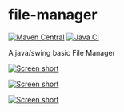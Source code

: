 file-manager
============

[![Maven Central](https://img.shields.io/maven-central/v/com.github.javadev/filemanager.svg)](http://search.maven.org/#search%7Cga%7C1%7Cg%3A%22com.github.javadev%22%20AND%20a%3A%22filemanager%22)
[![Java CI](https://github.com/javadev/file-manager/actions/workflows/maven.yml/badge.svg)](https://github.com/javadev/file-manager/actions/workflows/maven.yml)

A java/swing basic File Manager

[![Screen short](https://raw.github.com/javadev/file-manager/master/filemanager.png)](https://github.com/javadev/file-manager/)

[![Screen short](https://raw.github.com/javadev/file-manager/master/filemanager2.png)](https://github.com/javadev/file-manager/)

[![Screen short](https://raw.github.com/javadev/file-manager/master/filemanager3.png)](https://github.com/javadev/file-manager/)
